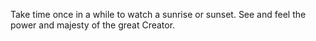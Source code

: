 Take time once in a while to watch a sunrise or sunset. See and feel the power and majesty of the great Creator.
